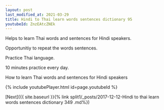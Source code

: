 ```yaml
---
layout: post
last_modified_at: 2021-03-29
title: Hindi to Thai learn words sentences dictionary 95 
youtubeId: ZnzEAtcZNEk
---
```

 
 
Helps to learn Thai words and sentences for Hindi speakers.

Opportunitiy to repeat the words sentences. 

Practice Thai language. 
 
10 minutes practice every day. 
 
How to learn Thai words and sentences for Hindi speakers 
 
{% include youtubePlayer.html id=page.youtubeId %}
 
 
[Next]({{ site.baseurl }}{% link  split1/_posts/2017-12-12-Hindi to thai learn words sentences dictionary 349 .md%})
 
